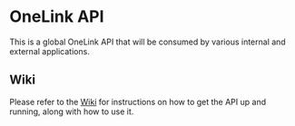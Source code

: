# OneLink API
This is a global OneLink API that will be consumed by various internal and external applications.

## Wiki

Please refer to the [Wiki](https://github.com/onelink-translations/onelink-api/wiki) for instructions on how to get the API up and running, along with how to use it.
